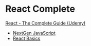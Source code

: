 # React Complete

[React - The Complete Guide (Udemy)](https://www.udemy.com/react-the-complete-guide-incl-redux/)

- [NextGen JavaScript](notes/00-NetGenJS.md)
- [React Basics](notes/01-ReactBasics.md)
